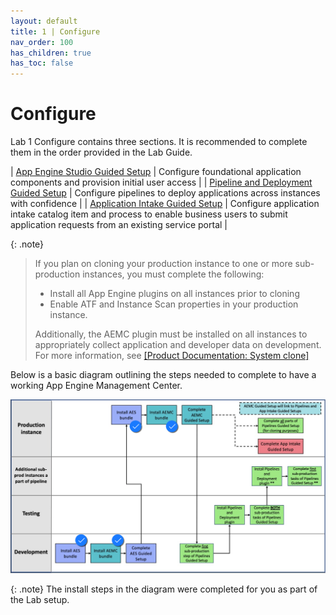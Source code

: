```yaml
---
layout: default
title: 1 | Configure
nav_order: 100
has_children: true
has_toc: false
---
```


# Configure

Lab 1 Configure contains three sections.  It is recommended to complete them in the order provided in the Lab Guide. 

| [App Engine Studio Guided Setup][AppEngineStudio] | Configure foundational application components and provision initial user access |
| [Pipeline and Deployment Guided Setup][Pipeline] | Configure pipelines to deploy applications across instances with confidence |
| [Application Intake Guided Setup][AppIntake] | Configure application intake catalog item and process to enable business users to submit application requests from an existing service portal |

{: .note}
> If you plan on cloning your production instance to one or more sub-production instances, you must complete the following:
> - Install all App Engine plugins on all instances prior to cloning
> - Enable ATF and Instance Scan properties in your production instance. 
> 
> Additionally, the AEMC plugin must be installed on all instances to appropriately collect application and developer data on development. For more information, see [[Product Documentation: System clone]](https://docs.servicenow.com/csh?topicname=c_SystemClone.html)

Below is a basic diagram outlining the steps needed to complete to have a working App Engine Management Center.


![](./images/2023-03-03-16-11-12.png)

{: .note}
The install steps in the diagram were completed for you as part of the Lab setup. 

[AppEngineStudio]: ./120_App_Engine
[Pipeline]: ./130_Pipeline_and_Deployment
[AppIntake]: ./140_App_Intake
